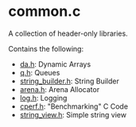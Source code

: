 # common.c

A collection of header-only libraries.

Contains the following:
- [da.h](./src/da.h): Dynamic Arrays
- [q.h](./src/q.h): Queues
- [string_builder.h](./src/string_builder.h): String Builder
- [arena.h](./src/arena.h): Arena Allocator
- [log.h](./src/log.h): Logging
- [cperf.h](./src/cperf.h): "Benchmarking" C Code
- [string_view.h](./src/string_view.h): Simple string view
